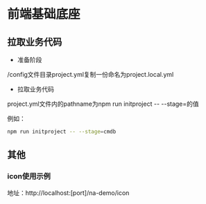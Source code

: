 # 前端基础底座


## 拉取业务代码

- 准备阶段
 
 /config文件目录project.yml复制一份命名为project.local.yml

- 拉取业务代码

project.yml文件内的pathname为npm run initproject -- --stage=的值

例如：

```bash
npm run initproject -- --stage=cmdb
```

## 其他

### icon使用示例

地址：http://localhost:[port]/na-demo/icon
